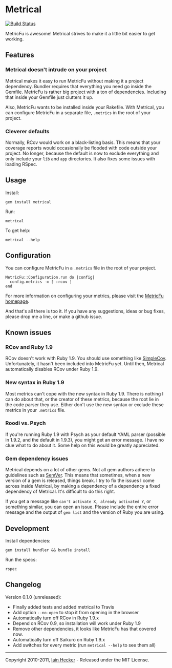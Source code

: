 # Metrical

[![Build Status](https://secure.travis-ci.org/iain/metrical.png)](http://travis-ci.org/iain/metrical)

MetricFu is awesome! Metrical strives to make it a little bit easier to get working.

## Features

### Metrical doesn't intrude on your project

Metrical makes it easy to run MetricFu without making it a project dependency. Bundler requires
that everything you need go inside the Gemfile. MetricFu is rather big project with a ton of
dependencies. Including that inside your Gemfile just clutters it up.

Also, MetricFu wants to be installed inside your Rakefile. With Metrical, you can configure MetricFu
in a separate file, `.metrics` in the root of your project.

### Cleverer defaults

Normally, RCov would work on a black-listing basis. This means that your coverage reports would
occasionally be flooded with code outside your project. No longer, because the default is now to
exclude everything and only include your `lib` and `app` directories. It also fixes some issues with
loading RSpec.

## Usage

Install:

    gem install metrical

Run:

    metrical

To get help:

    metrical --help

## Configuration

You can configure MetricFu in a `.metrics` file in the root of your project.

    MetricFu::Configuration.run do |config|
      config.metrics -= [ :rcov ]
    end

For more information on configuring your metrics, please visit the
[MetricFu homepage](http://metric-fu.rubyforge.org/).

And that's all there is too it. If you have any suggestions, ideas or bug fixes,
please drop me a line, or make a github issue.

## Known issues

### RCov and Ruby 1.9

RCov doesn't work with Ruby 1.9. You should use something like
[SimpleCov](https://github.com/colszowka/simplecov). Unfortunately, it hasn't been included into
MetricFu yet. Until then, Metrical automatically disables RCov under Ruby 1.9.

### New syntax in Ruby 1.9

Most metrics can't cope with the new syntax in Ruby 1.9. There is nothing I can do about that, or
the creator of these metrics, because the root lie in the code parser they use. Either don't use the
new syntax or exclude these metrics in your `.metrics` file.

### Roodi vs. Psych

If you're running Ruby 1.9 with Psych as your default YAML parser (possible in 1.9.2, and the
default in 1.9.3), you might get an error message. I have no clue what to do about it. Some help on
this would be greatly appreciated.

### Gem dependency issues

Metrical depends on a lot of other gems. Not all gem authors adhere to guidelines such as
[SemVer](http://semver.org/). This means that sometimes, when a new version of a gem is released,
things break. I try to fix the issues I come across inside Metrical, by making a dependency of a
dependency a fixed dependency of Metrical. It's difficult to do this right.

If you get a message like `can't activate X, already activated Y`, or something similar, you can
open an issue. Please include the entire error message and the output of `gem list` and the version
of Ruby you are using.


## Development

Install dependencies:

    gem install bundler && bundle install

Run the specs:

    rspec


## Changelog

Version 0.1.0 (unreleased):

* Finally added tests and added metrical to Travis
* Add option `--no-open` to stop it from opening in the browser
* Automatically turn off RCov in Ruby 1.9.x
* Depend on RCov 0.9, so installation will work under Ruby 1.9
* Remove other dependencies, it looks like MetricFu has that covered now.
* Automatically turn off Saikuro on Ruby 1.9.x
* Add switches for every metric (run `metrical --help` to see them all)

---
Copyright 2010-2011, [Iain Hecker](http://iain.nl) - Released under the MIT License.

